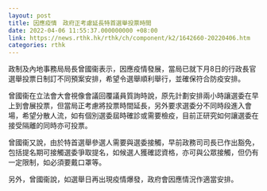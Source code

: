 ```yaml
---
layout: post
title: 因應疫情　政府正考慮延長特首選舉投票時間
date: 2022-04-06 11:55:37.000000000 +08:00
link: https://news.rthk.hk/rthk/ch/component/k2/1642660-20220406.htm
categories: rthk
---
```


政制及內地事務局局長曾國衞表示，因應疫情發展，當局已就下月8日的行政長官選舉投票日制訂不同預案安排，希望令選舉順利舉行，並確保符合防疫安排。

曾國衞在立法會大會視像會議回覆議員質詢時說，原先計劃安排兩小時讓選委在早上到會展投票，但當局正考慮將投票時間延長，另外要求選委分不同時段進入會場，希望分散人流，如有個別選委屆時確診或需要檢疫，目前正研究如何讓選委在接受隔離的同時亦可投票。

曾國衞又說，由於特首選舉參選人需要與選委接觸，早前政務司司長已作出豁免，包括提名期可接觸選委爭取提名，如候選人獲確認資格，亦可與公眾接觸，但仍有一定限制，如必須要戴口罩等。

另外，曾國衞說，如選舉日再出現疫情爆發，政府會因應情況作適當安排。
